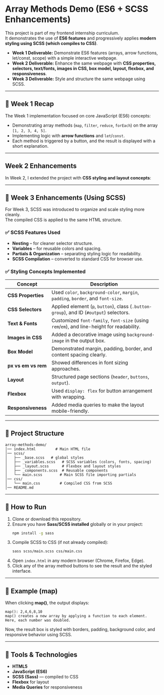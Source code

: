 # Array Methods Demo (ES6 + SCSS Enhancements)

This project is part of my frontend internship curriculum.  
It demonstrates the use of **ES6 features** and progressively applies **modern styling using SCSS (which compiles to CSS)**.

- **Week 1 Deliverable:** Demonstrate ES6 features (arrays, arrow functions, let/const, scope) with a simple interactive webpage.
- **Week 2 Deliverable:** Enhance the same webpage with **CSS properties, selectors, text/fonts, images in CSS, box model, layout, flexbox, and responsiveness**.
- **Week 3 Deliverable:** Style and structure the same webpage using SCSS.

---

## 📝 Week 1 Recap

The Week 1 implementation focused on core JavaScript (ES6) concepts:

- Demonstrating array methods (`map`, `filter`, `reduce`, `forEach`) on the array `[1, 2, 3, 4, 5]`.
- Implementing logic with **arrow functions** and `let`/`const`.
- Each method is triggered by a button, and the result is displayed with a short explanation.

---

## Week 2 Enhancements

In Week 2, I extended the project with **CSS styling and layout concepts**:

---

## 🎨 Week 3 Enhancements (Using SCSS)

For Week 3, SCSS was introduced to organize and scale styling more cleanly.  
The compiled CSS is applied to the same HTML structure.

### ✅ SCSS Features Used

- **Nesting** – for cleaner selector structure.
- **Variables** – for reusable colors and spacing.
- **Partials & Organization** – separating styling logic for readability.
- **SCSS Compilation** – converted to standard CSS for browser use.

### ✅ Styling Concepts Implemented

| Concept             | Description                                                                                |
| ------------------- | ------------------------------------------------------------------------------------------ |
| **CSS Properties**  | Used `color`, `background-color`, `margin`, `padding`, `border`, and `font-size`.          |
| **CSS Selectors**   | Applied element (`p`, `button`), class (`.button-group`), and ID (`#output`) selectors.    |
| **Text & Fonts**    | Customized `font-family`, `font-size` (using `rem`/`em`), and line-height for readability. |
| **Images in CSS**   | Added a decorative image using `background-image` in the output box.                       |
| **Box Model**       | Demonstrated margin, padding, border, and content spacing clearly.                         |
| **px vs em vs rem** | Showed differences in font sizing approaches.                                              |
| **Layout**          | Structured page sections (`header`, `buttons`, `output`).                                  |
| **Flexbox**         | Used `display: flex` for button arrangement with wrapping.                                 |
| **Responsiveness**  | Added media queries to make the layout mobile-friendly.                                    |

---

## 📁 Project Structure

```
array-methods-demo/
│── index.html         # Main HTML file
│── scss/
│   ├── _base.scss   # global styles
│   ├── _variables.scss   # SCSS variables (colors, fonts, spacing)
│   ├── _layout.scss      # Flexbox and layout styles
│   ├── _components.scss  # Reusable components
│   └── main.scss        # Main SCSS file importing partials
│── css/
│   └── main.css         # Compiled CSS from SCSS
│── README.md
```

---

## 🚀 How to Run

1. Clone or download this repository.
2. Ensure you have **Sass/SCSS installed** globally or in your project:
   ```bash
   npm install -g sass
   ```
3. Compile SCSS to CSS (if not already compiled):
   ```bash
   sass scss/main.scss css/main.css
   ```
4. Open `index.html` in any modern browser (Chrome, Firefox, Edge).
5. Click any of the array method buttons to see the result and the styled interface.

---

## 🧪 Example (map)

When clicking **map()**, the output displays:

```
map(): 2,4,6,8,10
map() creates a new array by applying a function to each element.
Here, each number was doubled.
```

Now, the result box is styled with borders, padding, background color, and responsive behavior using SCSS.

---

## 🧰 Tools & Technologies

- **HTML5**
- **JavaScript (ES6)**
- **SCSS (Sass)** — compiled to CSS
- **Flexbox** for layout
- **Media Queries** for responsiveness
